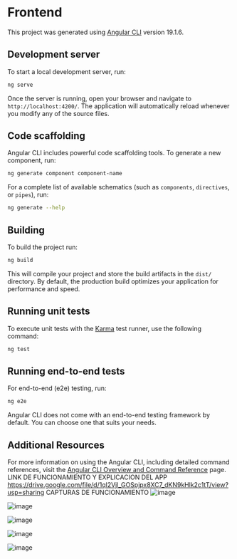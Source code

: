 # Frontend

This project was generated using [Angular CLI](https://github.com/angular/angular-cli) version 19.1.6.

## Development server

To start a local development server, run:

```bash
ng serve
```

Once the server is running, open your browser and navigate to `http://localhost:4200/`. The application will automatically reload whenever you modify any of the source files.

## Code scaffolding

Angular CLI includes powerful code scaffolding tools. To generate a new component, run:

```bash
ng generate component component-name
```

For a complete list of available schematics (such as `components`, `directives`, or `pipes`), run:

```bash
ng generate --help
```

## Building

To build the project run:

```bash
ng build
```

This will compile your project and store the build artifacts in the `dist/` directory. By default, the production build optimizes your application for performance and speed.

## Running unit tests

To execute unit tests with the [Karma](https://karma-runner.github.io) test runner, use the following command:

```bash
ng test
```

## Running end-to-end tests

For end-to-end (e2e) testing, run:

```bash
ng e2e
```

Angular CLI does not come with an end-to-end testing framework by default. You can choose one that suits your needs.

## Additional Resources

For more information on using the Angular CLI, including detailed command references, visit the [Angular CLI Overview and Command Reference](https://angular.dev/tools/cli) page.
LINK DE FUNCIONAMIENTO Y EXPLICACION DEL APP https://drive.google.com/file/d/1ql2Vjl_GOSpjpx8XC7_dKN9kHlk2c1tT/view?usp=sharing
CAPTURAS DE FUNCIONAMIENTO
![image](https://github.com/user-attachments/assets/3b3651e7-4400-4155-b4b2-c5ae0d3d884f)

![image](https://github.com/user-attachments/assets/552092f0-4b5d-44d1-9ddd-74c8de9fcfd5)

![image](https://github.com/user-attachments/assets/6237d6da-2ed8-4386-8a81-345fb4b7abec)

![image](https://github.com/user-attachments/assets/71912e09-d0c7-4016-9a06-14236f0aef7a)

![image](https://github.com/user-attachments/assets/c54ccfe5-cacc-4482-aeb6-6d2832550755)






